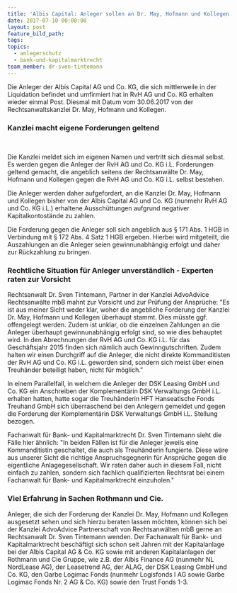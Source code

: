 ```yaml
---
title: 'Albis Capital: Anleger sollen an Dr. May, Hofmann und Kollegen zahlen'
date: 2017-07-10 00:00:00
layout: post
feature_bild_path:
tags:
topics:
  - anlegerschutz
  - bank-und-kapitalmarktrecht
team_member: dr-sven-tintemann
---
```



Die Anleger der Albis Capital AG und Co. KG, die sich mittlerweile in der Liquidation befindet und umfirmiert hat in RvH AG und Co. KG erhalten wieder einmal Post. Diesmal mit Datum vom 30.06.2017 von der Rechtsanwaltskanzlei Dr. May, Hofmann und Kollegen.

### Kanzlei macht eigene Forderungen geltend

&nbsp;

Die Kanzlei meldet sich im eigenen Namen und vertritt sich diesmal selbst. Es werden gegen die Anleger der RvH AG und Co. KG i.L. Forderungen geltend gemacht, die angeblich seitens der Rechtsanw&auml;lte Dr. May, Hofmann und Kollegen gegen die RvH AG und Co. KG i.L. selbst bestehen.

Die Anleger werden daher aufgefordert, an die Kanzlei Dr. May, Hofmann und Kollegen bisher von der Albis Capital AG und Co. KG (nunmehr RvH AG und Co. KG i.L.) erhaltene Aussch&uuml;ttungen aufgrund negativer Kapitalkontost&auml;nde zu zahlen.

Die Forderung gegen die Anleger soll sich angeblich aus &sect; 171 Abs. 1 HGB in Verbindung mit &sect; 172 Abs. 4 Satz 1 HGB ergeben. Hierbei wird mitgeteilt, die Auszahlungen an die Anleger seien gewinnunabh&auml;ngig erfolgt und daher zur R&uuml;ckzahlung zu bringen.

### Rechtliche Situation f&uuml;r Anleger unverst&auml;ndlich - Experten raten zur Vorsicht

Rechtsanwalt Dr. Sven Tintemann, Partner in der Kanzlei AdvoAdvice Rechtsanw&auml;lte mbB mahnt zur Vorsicht und zur Pr&uuml;fung der Anspr&uuml;che: "Es ist aus meiner Sicht weder klar, woher die angebliche Forderung der Kanzlei Dr. May, Hofmann und Kollegen &uuml;berhaupt stammt. Dies m&uuml;sste ggf. offengelegt werden. Zudem ist unklar, ob die einzelnen Zahlungen an die Anleger &uuml;berhaupt gewinnunabh&auml;ngig erfolgt sind, so wie dies behauptet wird. In den Abrechnungen der RvH AG und Co. KG i.L. f&uuml;r das Gesch&auml;ftsjahr 2015 finden sich n&auml;mlich auch Gewinngutschriften. Zudem halten wir einen Durchgriff auf die Anleger, die nicht direkte Kommanditisten der RvH AG und Co. KG i.L. geworden sind, sondern sich meist &uuml;ber einen Treuh&auml;nder beteiligt haben, nicht f&uuml;r m&ouml;glich."

In einem Parallelfall, in welchem die Anleger der DSK Leasing GmbH und Co. KG ein Anschreiben der Komplement&auml;rin DSK Verwaltungs GmbH i.L. erhalten hatten, hatte sogar die Treuh&auml;nderin HFT Hanseatische Fonds Treuhand GmbH sich &uuml;berraschend bei den Anlegern gemeldet und gegen die Forderung der Komplement&auml;rin DSK Verwaltungs GmbH i.L. Stellung bezogen.

Fachanwalt f&uuml;r Bank- und Kapitalmarktrecht Dr. Sven Tintemann sieht die F&auml;lle hier &auml;hnlich: "In beiden F&auml;llen ist f&uuml;r die Anleger jeweils eine Kommanditistin geschaltet, die auch als Treuh&auml;nderin fungierte. Diese w&auml;re aus unserer Sicht die richtige Anspruchsgegnerin f&uuml;r Anspr&uuml;che gegen die eigentliche Anlagegesellschaft. Wir raten daher auch in diesem Fall, nicht einfach zu zahlen, sondern sich fachlich qualifizierten Rechtsrat bei einem Fachanwalt f&uuml;r Bank- und Kapitalmarktrecht einzuholen."

### Viel Erfahrung in Sachen Rothmann und Cie.

Anleger, die sich der Forderung der Kanzlei Dr. May, Hofmann und Kollegen ausgesetzt sehen und sich hierzu beraten lassen m&ouml;chten, k&ouml;nnen sich bei der Kanzlei AdvoAdvice Partnerschaft von Rechtsanw&auml;lten mbB gerne an Rechtsanwalt Dr. Sven Tintemann wenden. Der Fachanwalt f&uuml;r Bank- und Kapitalmarktrecht besch&auml;ftigt sich schon seit Jahren mit der Kapitalanlage bei der Albis Capital AG & Co. KG sowie mit anderen Kapitalanlagen der Rothmann und Cie Gruppe, wie z.B. der Albis Finance AG (nunmehr NL NordLease AG), der Leasetrend AG, der ALAG, der DSK Leasing GmbH und Co. KG, den Garbe Logimac Fonds (nunmehr Logisfonds I AG sowie Garbe Logimac Fonds Nr. 2 AG & Co. KG) sowie den Trust Fonds 1-3.